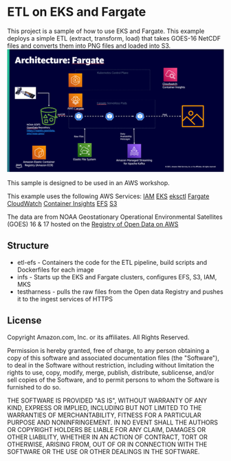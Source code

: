 # ETL on EKS and Fargate

This project is a sample of how to use EKS and Fargate. This example deploys a simple ETL (extract, transform, load) that takes GOES-16 NetCDF files and converts them into PNG files and loaded into S3. 
![Architecture Diagram](static/fargate-arch.PNG)

This sample is designed to be used in an AWS workshop. 

This example uses the following AWS Services:
[IAM](https://aws.amazon.com/iam/)
[EKS](https://aws.amazon.com/eks)
    [eksctl]()
[Fargate](https://eksctl.io/)
[CloudWatch](https://aws.amazon.com/cloudwatch/)
[Container Insights](https://docs.aws.amazon.com/AmazonCloudWatch/latest/monitoring/ContainerInsights.html)
[EFS](https://aws.amazon.com/efs/)
[S3](https://aws.amazon.com/pm/serv-s3)

The data are from NOAA Geostationary Operational Environmental Satellites (GOES) 16 & 17 hosted on the [Registry of Open Data on AWS](https://registry.opendata.aws/noaa-goes/)

## Structure
* etl-efs - Containers the code for the ETL pipeline, build scripts and Dockerfiles for each image
* infs - Starts up the EKS and Fargate clusters, configures EFS, S3, IAM, MKS
* testharness - pulls the raw files from the Open data Registry and pushes it to the ingest services of HTTPS



## License

Copyright Amazon.com, Inc. or its affiliates. All Rights Reserved.

Permission is hereby granted, free of charge, to any person obtaining a copy of this
software and associated documentation files (the "Software"), to deal in the Software
without restriction, including without limitation the rights to use, copy, modify,
merge, publish, distribute, sublicense, and/or sell copies of the Software, and to
permit persons to whom the Software is furnished to do so.

THE SOFTWARE IS PROVIDED "AS IS", WITHOUT WARRANTY OF ANY KIND, EXPRESS OR IMPLIED,
INCLUDING BUT NOT LIMITED TO THE WARRANTIES OF MERCHANTABILITY, FITNESS FOR A
PARTICULAR PURPOSE AND NONINFRINGEMENT. IN NO EVENT SHALL THE AUTHORS OR COPYRIGHT
HOLDERS BE LIABLE FOR ANY CLAIM, DAMAGES OR OTHER LIABILITY, WHETHER IN AN ACTION
OF CONTRACT, TORT OR OTHERWISE, ARISING FROM, OUT OF OR IN CONNECTION WITH THE
SOFTWARE OR THE USE OR OTHER DEALINGS IN THE SOFTWARE.